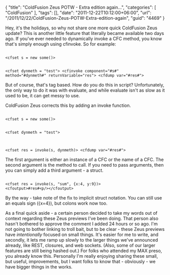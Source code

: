 {
	"title": "ColdFusion Zeus POTW - Extra edition again...",
	"categories": [
		"ColdFusion"
	],
	"tags": [],
	"date": "2011-12-22T10:12:00+06:00",
	"url": "/2011/12/22/ColdFusion-Zeus-POTW-Extra-edition-again",
	"guid": "4469"
}

Hey, it's the holidays, so why not share one more quick ColdFusion Zeus update? This is another little feature that literally became available two days ago. If you've ever needed to dynamically invoke a CFC method, you know that's simply enough using cfinvoke. So for example:
<!--more-->
<p/>

<code>
&lt;cfset s = new some()&gt;

&lt;cfset dynmeth = "test"&gt;
&lt;cfinvoke component="#s#" method="#dynmeth#" returnVariable="res"&gt;
&lt;cfdump var="#res#"&gt;
</code>

<p>

But of course, that's tag based. How do you do this in script? Unfortunately, the only way to do it was with evaluate, and while evaluate isn't as slow as it used to be, it can get messy to use.

<p>

ColdFusion Zeus corrects this by adding an invoke function. 

<p>

<code>
&lt;cfset s = new some()&gt;

&lt;cfset dynmeth = "test"&gt;

&lt;cfset res = invoke(s, dynmeth)&gt;
&lt;cfdump var="#res#"&gt;
</code>

<p>

The first argument is either an instance of a CFC or the name of a CFC. The second argument is the method to call. If you need to pass arguments, then you can simply add a third argument - a struct.

<p>

<code>
&lt;cfset res = invoke(s, "sum", {x:4, y:9})&gt;
&lt;cfoutput&gt;#res#&lt;p/&gt;&lt;/cfoutput&gt;
</code>

<p>

By the way - take note of the fix to implicit struct notation. You can still use an equals sign ({x=4}), but colons work now too.

<p>

As a final quick aside - a certain person decided to take my words out of context regarding these Zeus previews I've been doing. That person also hasn't bothered to approve the comment I added 24 hours or so ago. I'm not going to bother linking to troll bait, but to be clear - these Zeus previews have <i>intentionally</i> focused on small things. It's easier for me to write, and secondly, it lets me ramp up slowly to the larger things we've announced already, like REST, closures, and web sockets. (Also, some of our larger features are still being hashed out.) For folks who attended my MAX preso, you already know this. Personally I'm really enjoying sharing these small, but useful, improvements, but I want folks to know that - obviously - we have bigger things in the works.